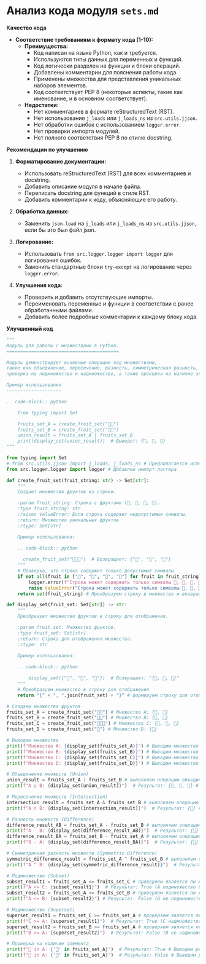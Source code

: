 # Анализ кода модуля `sets.md`

**Качество кода**

- **Соответствие требованиям к формату кода (1-10):**
    - **Преимущества:**
        - Код написан на языке Python, как и требуется.
        - Используются типы данных для переменных и функций.
        - Код логически разделен на функции и блоки операций.
        - Добавлены комментарии для пояснения работы кода.
        - Применены множества для представления уникальных наборов элементов.
        - Код соответствует PEP 8 (некоторые аспекты, такие как именование, и в основном соответствует).
    - **Недостатки:**
        - Нет комментариев в формате reStructuredText (RST).
        - Нет использования `j_loads` или `j_loads_ns` из `src.utils.jjson`.
        - Нет обработки ошибок с использованием `logger.error`.
        - Нет проверки импорта модулей.
        - Нет полного соответствия PEP 8 по стилю docstring.

**Рекомендации по улучшению**

1.  **Форматирование документации:**
    -   Использовать reStructuredText (RST) для всех комментариев и docstring.
    -   Добавить описание модуля в начале файла.
    -   Переписать docstring для функций в стиле RST.
    -   Добавить комментарии к коду, объясняющие его работу.

2.  **Обработка данных:**
    -   Заменить `json.load` на `j_loads` или `j_loads_ns` из `src.utils.jjson`, если бы это был файл json.

3.  **Логирование:**
    -   Использовать `from src.logger.logger import logger` для логирования ошибок.
    -   Заменить стандартные блоки `try-except` на логирование через `logger.error`.

4.  **Улучшения кода:**
    -   Проверить и добавить отсутствующие импорты.
    -   Переименовать переменные и функции в соответствии с ранее обработанными файлами.
    -   Добавить более подробные комментарии к каждому блоку кода.

**Улучшенный код**

```python
"""
Модуль для работы с множествами в Python.
=========================================

Модуль демонстрирует основные операции над множествами,
такие как объединение, пересечение, разность, симметрическая разность,
проверка на подмножество и надмножество, а также проверка на наличие элемента.

Пример использования
--------------------

.. code-block:: python

    from typing import Set

    fruits_set_A = create_fruit_set("🍎🍐")
    fruits_set_B = create_fruit_set("🍐🍉")
    union_result = fruits_set_A | fruits_set_B
    print(display_set(union_result))  # Выведет: {🍎, 🍐, 🍉}
"""

from typing import Set
# from src.utils.jjson import j_loads, j_loads_ns # Предполагается использование, но в текущем коде не нужно.
from src.logger.logger import logger # Добавлен импорт логгера

def create_fruit_set(fruit_string: str) -> Set[str]:
    """
    Создает множество фруктов из строки.

    :param fruit_string: Строка с фруктами (🍎, 🍐, 🍉, 🧺).
    :type fruit_string: str
    :raises ValueError: Если строка содержит недопустимые символы.
    :return: Множество уникальных фруктов.
    :rtype: Set[str]

    Пример использования:
    
    .. code-block:: python

      create_fruit_set("🍎🍐🍉")  # Возвращает: {"🍎", "🍐", "🍉"}
    """
    # Проверка, что строка содержит только допустимые символы
    if not all(fruit in ["🍎", "🍐", "🍉", "🧺"] for fruit in fruit_string): # проверяем что строка состоит только из разрешенных символов юникода
        logger.error(f"Строка может содержать только символы 🍎, 🍐, 🍉, 🧺. Получено: {fruit_string}") # Используем logger для логирования ошибки
        raise ValueError("Строка может содержать только символы 🍎, 🍐, 🍉, 🧺") # Выбрасываем исключение если строка не соответствует требованиям
    return set(fruit_string) # Преобразуем строку в множество и возвращаем его

def display_set(fruit_set: Set[str]) -> str:
    """
    Преобразует множество фруктов в строку для отображения.

    :param fruit_set: Множество фруктов.
    :type fruit_set: Set[str]
    :return: Строка для отображения множества.
    :rtype: str

    Пример использования:
    
    .. code-block:: python

        display_set({"🍎", "🍐", "🍉"})  # Возвращает: "{🍎, 🍐, 🍉}"
    """
    # Преобразуем множество в строку для отображения
    return "{" + ", ".join(fruit_set) + "}" # формируем строку для отображения множества

# Создаем множества фруктов
fruits_set_A = create_fruit_set("🍎🍐") # Множество A: {🍎, 🍐}
fruits_set_B = create_fruit_set("🍐🍉") # Множество B: {🍐, 🍉}
fruits_set_C = create_fruit_set("🍎🍐🍉") # Множество C: {🍎, 🍐, 🍉}
fruits_set_D = create_fruit_set("🧺") # Множество D: {🧺}

# Выводим множества
print(f"Множество A: {display_set(fruits_set_A)}") # Выводим множество A
print(f"Множество B: {display_set(fruits_set_B)}") # Выводим множество B
print(f"Множество C: {display_set(fruits_set_C)}") # Выводим множество C
print(f"Множество D: {display_set(fruits_set_D)}") # Выводим множество D

# Объединение множеств (Union)
union_result = fruits_set_A | fruits_set_B # выполняем операцию объединения множеств
print(f"A ∪ B: {display_set(union_result)}")  # Результат: {🍎, 🍐, 🍉} # Выводим результат объединения

# Пересечение множеств (Intersection)
intersection_result = fruits_set_A & fruits_set_B # выполняем операцию пересечения множеств
print(f"A ∩ B: {display_set(intersection_result)}")  # Результат: {🍐} # Выводим результат пересечения

# Разность множеств (Difference)
difference_result_AB = fruits_set_A - fruits_set_B # выполняем операцию разности множеств A и B
print(f"A - B: {display_set(difference_result_AB)}")  # Результат: {🍎} # Выводим результат разности A и B
difference_result_BA = fruits_set_B - fruits_set_A # выполняем операцию разности множеств B и A
print(f"B - A: {display_set(difference_result_BA)}")  # Результат: {🍉} # Выводим результат разности B и A

# Симметричная разность множеств (Symmetric Difference)
symmetric_difference_result = fruits_set_A ^ fruits_set_B # выполняем операцию симметричной разности
print(f"A ^ B: {display_set(symmetric_difference_result)}")  # Результат: {🍎, 🍉} # Выводим результат симметричной разности

# Подмножество (Subset)
subset_result1 = fruits_set_A <= fruits_set_C # проверяем является ли A подмножеством C
print(f"A <= C: {subset_result1}")  # Результат: True (A подмножество C) # Выводим результат проверки подмножества
subset_result2 = fruits_set_A <= fruits_set_B # проверяем является ли A подмножеством B
print(f"A <= B: {subset_result2}") # Результат: False (A не подмножество B) # Выводим результат проверки подмножества

# Надмножество (Superset)
superset_result1 = fruits_set_C >= fruits_set_A # проверяем является ли C надмножеством A
print(f"C >= A: {superset_result1}")  # Результат: True (C надмножество A) # Выводим результат проверки надмножества
superset_result2 = fruits_set_B >= fruits_set_A # проверяем является ли B надмножеством A
print(f"B >= A: {superset_result2}")  # Результат: False (B не надмножество A) # Выводим результат проверки надмножества

# Проверка на наличие элемента
print(f"🍎 in A: {'🍎' in fruits_set_A}")  # Результат: True # Выводим результат проверки наличия элемента в множестве
print(f"🍉 in A: {'🍉' in fruits_set_A}")  # Результат: False # Выводим результат проверки наличия элемента в множестве
```